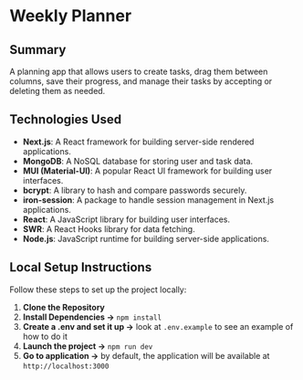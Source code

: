# Weekly Planner

## Summary
A planning app that allows users to create tasks, drag them between columns, save their progress, and manage their tasks by accepting or deleting them as needed.

## Technologies Used

- **Next.js**: A React framework for building server-side rendered applications.
- **MongoDB**: A NoSQL database for storing user and task data.
- **MUI (Material-UI)**: A popular React UI framework for building user interfaces.
- **bcrypt**: A library to hash and compare passwords securely.
- **iron-session**: A package to handle session management in Next.js applications.
- **React**: A JavaScript library for building user interfaces.
- **SWR**: A React Hooks library for data fetching.
- **Node.js**: JavaScript runtime for building server-side applications.

## Local Setup Instructions

Follow these steps to set up the project locally:

1. **Clone the Repository**
2. **Install Dependencies ->** `npm install`
3. **Create a .env and set it up ->** look at `.env.example` to see an example of how to do it
4. **Launch the project ->** `npm run dev`
5. **Go to application ->** by default, the application will be available at `http://localhost:3000`
